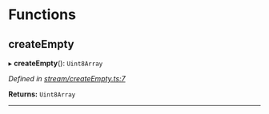 

# Functions

<a id="createempty"></a>

##  createEmpty

▸ **createEmpty**(): `Uint8Array`

*Defined in [stream/createEmpty.ts:7](https://github.com/polkadot-js/common/blob/2aba82e/packages/trie-codec/src/stream/createEmpty.ts#L7)*

**Returns:** `Uint8Array`

___

